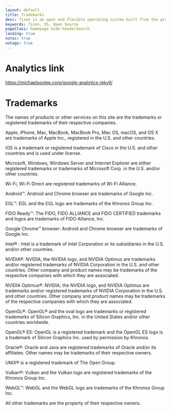 ```yaml
---
layout: default
title: Trademarks
desc: Tizen is an open and flexible operating system built from the ground up to address the needs of all stakeholders of the mobile and connected device ecosystem, including device manufacturers, mobile operators, application developers and independent software vendors (ISVs).
keywords: Tizen, OS, Open Source
pageClass: homepage hide-headerSearch
landing: true
notoc: true
notags: true
---
```

# Analytics link

https://michaelsoolee.com/google-analytics-jekyll/



# Trademarks

The names of products or other services on this site are the trademarks or registered trademarks of their respective companies.

Apple,  iPhone, Mac, MacBook, MacBook Pro, Mac OS, macOS, and OS X are trademarks of Apple Inc., registered in the U.S. and other countries.

iOS is a trademark or registered trademark of Cisco in the U.S. and other countries and is used under license.

Microsoft, Windows, Windows Server and Internet Explorer are either registered trademarks or trademarks of Microsoft Corp. in the U.S. and/or other countries. 

Wi-Fi, Wi-Fi Direct are registered trademarks of Wi-Fi Alliance.

Android&trade;: Android and Chrome browser are trademarks of Google Inc.

EGL&trade;: EGL and the EGL logo are trademarks of the Khronos Group Inc.

FIDO Ready&trade;:  The FIDO, FIDO ALLIANCE and FIDO CERTIFIED trademarks and logos are trademarks of FIDO Alliance, Inc.

Google Chrome&trade; browser: Android and Chrome browser are trademarks of Google Inc.

Intel&reg; : Intel is a trademark of Intel Corporation or its subsidiaries in the U.S. and/or other countries.

NVIDIA&reg;: NVIDIA, the NVIDIA logo, and NVIDIA Optimus are trademarks and/or registered trademarks of NVIDIA Corporation in the U.S. and other countries. Other company and product names may be trademarks of the respective companies with which they are associated.

NVIDIA Optimus&reg;: NVIDIA, the NVIDIA logo, and NVIDIA Optimus are trademarks and/or registered trademarks of NVIDIA Corporation in the U.S. and other countries. Other company and product names may be trademarks of the respective companies with which they are associated.

OpenGL&reg;: OpenGL&reg; and the oval logo are trademarks or registered trademarks of Silicon Graphics, Inc. in the United States and/or other countries worldwide.

OpenGL&reg; ES: OpenGL is a registered trademark and the OpenGL ES logo is a trademark of Silicon Graphics Inc. used by permission by Khronos.

Oracle&reg;: Oracle and Java are registered trademarks of Oracle and/or its affiliates. Other names may be trademarks of their respective owners.

UNIX&reg; is a registered trademark of The Open Group.

Vulkan&reg;:  Vulkan and the Vulkan logo are registered trademarks of the Khronos Group Inc.

WebGL&trade;: WebGL and the WebGL logo are trademarks of the Khronos Group Inc.

All other trademarks are the property of their respective owners.
